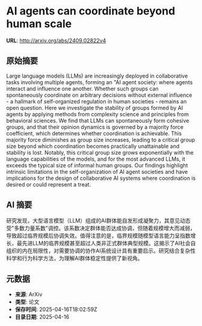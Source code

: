 # AI agents can coordinate beyond human scale

**URL**: http://arxiv.org/abs/2409.02822v4

## 原始摘要

Large language models (LLMs) are increasingly deployed in collaborative tasks
involving multiple agents, forming an "AI agent society: where agents interact
and influence one another. Whether such groups can spontaneously coordinate on
arbitrary decisions without external influence - a hallmark of self-organized
regulation in human societies - remains an open question. Here we investigate
the stability of groups formed by AI agents by applying methods from complexity
science and principles from behavioral sciences. We find that LLMs can
spontaneously form cohesive groups, and that their opinion dynamics is governed
by a majority force coefficient, which determines whether coordination is
achievable. This majority force diminishes as group size increases, leading to
a critical group size beyond which coordination becomes practically
unattainable and stability is lost. Notably, this critical group size grows
exponentially with the language capabilities of the models, and for the most
advanced LLMs, it exceeds the typical size of informal human groups. Our
findings highlight intrinsic limitations in the self-organization of AI agent
societies and have implications for the design of collaborative AI systems
where coordination is desired or could represent a treat.


## AI 摘要

研究发现，大型语言模型（LLM）组成的AI群体能自发形成凝聚力，其意见动态受"多数力量系数"调控。该系数决定群体能否达成协调，但随着规模增大而减弱，导致超过临界规模后协调失效。值得注意的是，临界规模随模型语言能力呈指数增长，最先进LLM的临界规模甚至超过人类非正式群体典型规模。这揭示了AI社会自组织的内在局限性，对需要协调的协作AI系统设计具有重要启示。研究结合复杂性科学和行为科学方法，为理解AI群体稳定性提供了新视角。

## 元数据

- **来源**: ArXiv
- **类型**: 论文
- **保存时间**: 2025-04-16T18:02:59Z
- **目录日期**: 2025-04-16
